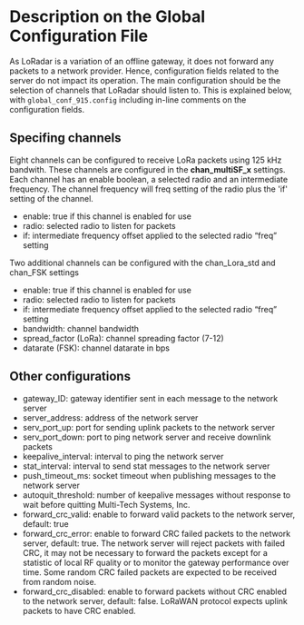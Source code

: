 # Description on the Global Configuration File

As LoRadar is a variation of an offline gateway, it does not forward any packets to a network provider. Hence, configuration fields related to the server do not impact its operation. The main configuration should be the selection of channels that LoRadar should listen to. This is explained below, with `global_conf_915.config` including in-line comments on the configuration fields.

## Specifing channels
Eight channels can be configured to receive LoRa packets using 125 kHz bandwith. These channels are configured in the **chan_multiSF_x** settings. Each channel has an enable boolean, a selected radio and an intermediate frequency. The channel frequency will freq setting of the radio plus the 'if' setting of the channel.
* enable: true if this channel is enabled for use
* radio: selected radio to listen for packets
* if: intermediate frequency offset applied to the selected radio “freq” setting

Two additional channels can be configured with the chan_Lora_std and chan_FSK settings
* enable: true if this channel is enabled for use
* radio: selected radio to listen for packets
* if: intermediate frequency offset applied to the selected radio “freq” setting
* bandwidth: channel bandwidth
* spread_factor (LoRa): channel spreading factor (7-12)
* datarate (FSK): channel datarate in bps

## Other configurations
* gateway_ID: gateway identifier sent in each message to the network server
* server_address: address of the network server
* serv_port_up: port for sending uplink packets to the network server
* serv_port_down: port to ping network server and receive downlink packets
* keepalive_interval: interval to ping the network server
* stat_interval: interval to send stat messages to the network server
* push_timeout_ms: socket timeout when publishing messages to the network server
* autoquit_threshold: number of keepalive messages without response to wait before quitting Multi-Tech Systems, Inc.
* forward_crc_valid: enable to forward valid packets to the network server, default: true
* forward_crc_error: enable to forward CRC failed packets to the network server, default: true. The network server will reject packets with failed CRC, it may not be necessary to forward the packets except for a statistic of local RF quality or to monitor the gateway performance over time. Some random CRC failed packets are expected to be received from random noise.
* forward_crc_disabled: enable to forward packets without CRC enabled to the network server, default: false. LoRaWAN protocol expects uplink packets to have CRC enabled.
